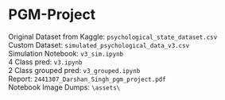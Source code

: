 # PGM-Project

Original Dataset from Kaggle: `psychological_state_dataset.csv` \
Custom Dataset: `simulated_psychological_data_v3.csv` \
Simulation Notebook: `v3_sim.ipynb` \
4 Class pred: `v3.ipynb` \
2 Class grouped pred: `v3_grouped.ipynb` \
Report: `2441307_Darshan_Singh_pgm_project.pdf` \
Notebook Image Dumps: `\assets\`
